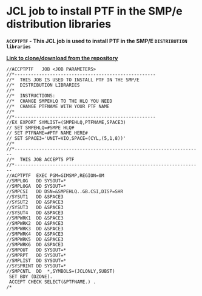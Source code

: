 # JCL job to install PTF in the SMP/e distribution libraries

**`ACCPTPTF` - This JCL job is used to install PTF in the SMP/E `DISTRIBUTION libraries`**

[**Link to clone/download from the repository**](https://github.com/IBA-mainframe-dev/Global-Repository-for-Mainframe-Developers/blob/master/zOS%20System%20operating/SMPe/JCL%20job%20for%20installing%20PTF%20in%20the%20SMPe%20distribution%20libraries/ACCPTPTF)

```
//ACCPTPTF   JOB <JOB PARAMETERS>    
//*----------------------------------------------------    
//*  THIS JOB IS USED TO INSTALL PTF IN THE SMP/E 
//*  DISTRIBUTION LIBRARIES 
//*
//*  INSTRUCTIONS:
//*  CHANGE SMPEHLQ TO THE HLQ YOU NEED
//*  CHANGE PTFNAME WITH YOUR PTF NAME
//*
//*----------------------------------------------------
//EX EXPORT SYMLIST=(SMPEHLQ,PTFNAME,SPACE3)  
// SET SMPEHLQ=#SMPE HLQ#
// SET PTFNAME=#PTF NAME HERE#
// SET SPACE3='UNIT=VIO,SPACE=(CYL,(5,1,8))'
//*                               
//*---------------------------------------------------------------------
//*  THIS JOB ACCEPTS PTF                                               
//*---------------------------------------------------------------------
//ACPTPTF  EXEC PGM=GIMSMP,REGION=0M                                    
//SMPLOG   DD SYSOUT=*                                                  
//SMPLOGA  DD SYSOUT=*                                                  
//SMPCSI   DD DSN=&SMPEHLQ..GB.CSI,DISP=SHR                             
//SYSUT1   DD &SPACE3                                                   
//SYSUT2   DD &SPACE3                                                   
//SYSUT3   DD &SPACE3                                                   
//SYSUT4   DD &SPACE3                                                   
//SMPWRK1  DD &SPACE3                                                   
//SMPWRK2  DD &SPACE3                                                   
//SMPWRK3  DD &SPACE3                                                   
//SMPWRK4  DD &SPACE3                                                   
//SMPWRK5  DD &SPACE3                                                   
//SMPWRK6  DD &SPACE3      
//SMPOUT   DD SYSOUT=*                  
//SMPRPT   DD SYSOUT=*                  
//SMPLIST  DD SYSOUT=*                  
//SYSPRINT DD SYSOUT=*                  
//SMPCNTL  DD  *,SYMBOLS=(JCLONLY,SUBST)
 SET BDY (DZONE).                       
 ACCEPT CHECK SELECT(&PTFNAME.) .       
/*                                 
```